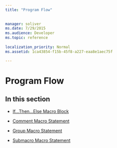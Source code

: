 ```yaml
---
title: "Program Flow"
 
 
manager: soliver
ms.date: 7/29/2015
ms.audience: Developer
ms.topic: reference
  
localization_priority: Normal
ms.assetid: 1ca43854-f15b-45f8-a227-eaa8e1aec75f

---
```


# Program Flow

## In this section

- [If...Then...Else Macro Block](ifthenelse-macro-block.md)
    
- [Comment Macro Statement](comment-macro-statement.md)
    
- [Group Macro Statement](group-macro-statement.md)
    
- [Submacro Macro Statement](submacro-macro-statement.md)
    

